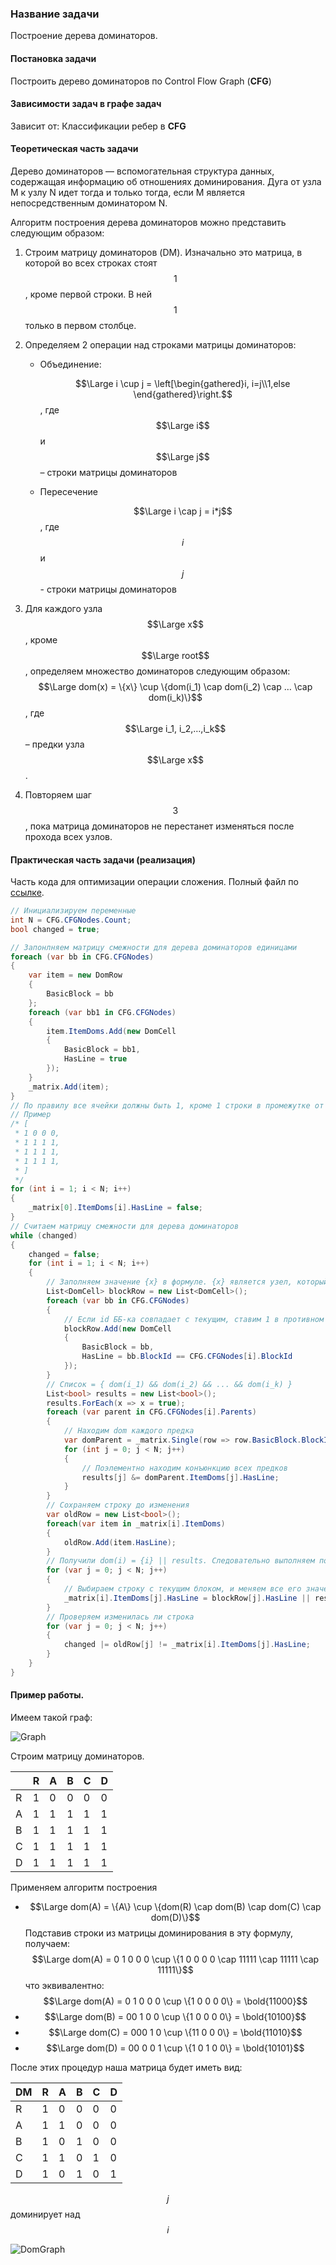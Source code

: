 ### Название задачи
Построение дерева доминаторов.

#### Постановка задачи
Построить дерево доминаторов по Control Flow Graph (**CFG**)

#### Зависимости задач в графе задач
Зависит от: Классификации ребер в **CFG**

#### Теоретическая часть задачи
Дерево доминаторов — вспомогательная структура данных, содержащая информацию об отношениях доминирования. Дуга от узла M к узлу N идет тогда и только тогда, если M является непосредственным доминатором N.

Алгоритм построения дерева доминаторов можно представить следующим образом:

1. Строим матрицу доминаторов (DM). Изначально это матрица, в которой во всех строках стоят $$1$$, кроме первой строки. В ней $$1$$ только в первом столбце.

2.  Определяем 2 операции над строками матрицы доминаторов:

    * Объединение:
        
        $$\Large i \cup j = \left[\begin{gathered}i, i=j\\1,else  \end{gathered}\right.$$, где $$\Large i$$ и $$\Large j$$ – строки матрицы доминаторов
    
    * Пересечение
    
         $$\Large i \cap j = i*j$$, где $$i$$ и $$j$$ - строки матрицы доминаторов
         
3. Для каждого узла $$\Large x$$, кроме $$\Large root$$, определяем множество доминаторов следующим образом:
        $$\Large dom(x) = \{x\} \cup \{dom(i_1) \cap dom(i_2) \cap … \cap dom(i_k)\}$$,
        где $$\Large i_1, i_2,…,i_k$$ – предки узла $$\Large x$$.
4. Повторяем шаг $$3$$, пока матрица доминаторов не перестанет изменяться после прохода всех узлов.

#### Практическая часть задачи (реализация)
Часть кода для оптимизации операции сложения. Полный файл по [ссылке](https://github.com/Lucky112/mmcs-optimizing-compiler-spring-2018/blob/CFG/Compiler.ThreeAddrCode/DominatorTree/DominatorTree.cs).
```csharp
// Инициализируем переменные
int N = CFG.CFGNodes.Count;
bool changed = true;

// Запонлняем матрицу смежности для дерева доминаторов единицами
foreach (var bb in CFG.CFGNodes)
{
    var item = new DomRow
    {
        BasicBlock = bb
    };
    foreach (var bb1 in CFG.CFGNodes)
    {
        item.ItemDoms.Add(new DomCell
        {
            BasicBlock = bb1,
            HasLine = true
        });
    }
    _matrix.Add(item);
}
// По правилу все ячейки должны быть 1, кроме 1 строки в промежутке от 2ой до последней ячейки
// Пример
/* [
 * 1 0 0 0,
 * 1 1 1 1,
 * 1 1 1 1,
 * 1 1 1 1,
 * ]
 */
for (int i = 1; i < N; i++)
{
    _matrix[0].ItemDoms[i].HasLine = false;
}
// Считаем матрицу смежности для дерева доминаторов
while (changed)
{
    changed = false;
    for (int i = 1; i < N; i++)
    {
        // Заполняем значение {x} в формуле. {x} является узел, который доминирует только сам над собой
        List<DomCell> blockRow = new List<DomCell>();
        foreach (var bb in CFG.CFGNodes)
        {
            // Если id ББ-ка совпадает с текущим, ставим 1 в противном случае 0.
            blockRow.Add(new DomCell
            {
                BasicBlock = bb,
                HasLine = bb.BlockId == CFG.CFGNodes[i].BlockId
            });
        }
        // Список = { dom(i_1) && dom(i_2) && ... && dom(i_k) }
        List<bool> results = new List<bool>();
        results.ForEach(x => x = true);
        foreach (var parent in CFG.CFGNodes[i].Parents)
        {
            // Находим dom каждого предка
            var domParent = _matrix.Single(row => row.BasicBlock.BlockId == parent.BlockId);
            for (int j = 0; j < N; j++)
            {
                // Поэлементно находим конъюнкцию всех предков
                results[j] &= domParent.ItemDoms[j].HasLine;
            }
        }
        // Сохраняем строку до изменения
        var oldRow = new List<bool>();
        foreach(var item in _matrix[i].ItemDoms)
        {
            oldRow.Add(item.HasLine);
        }
        // Получили dom(i) = {i} || results. Следовательно выполняем поэлементную дизъюнкцию
        for (var j = 0; j < N; j++)
        {
            // Выбираем строку с текущим блоком, и меняем все его значения
            _matrix[i].ItemDoms[j].HasLine = blockRow[j].HasLine || results[j];
        }
        // Проверяем изменилась ли строка
        for (var j = 0; j < N; j++)
        {
            changed |= oldRow[j] != _matrix[i].ItemDoms[j].HasLine;
        }
    }
}
```

#### Пример работы.
Имеем такой граф:
    
![Graph](https://1.downloader.disk.yandex.ru/preview/63e8e2bff4e7de845bcde7cf2dfefb1c55052deb6821da14b6ea224bfa17d357/inf/QBuqBMlh_zEXNZITPeUqpnaznn_maGiiASaRF2hcA3Pb-ofSWXc-tX6rQTgjiianr0ImRB7edPGsEf8KCqfNJg%3D%3D?uid=279001597&filename=Graph.png&disposition=inline&hash=&limit=0&content_type=image%2Fpng&tknv=v2&size=1280x721)

 Строим матрицу доминаторов. 

| | R | A | B | C | D 
--- | --- | --- | --- | --- | ---
R | 1 | 0 | 0 | 0 | 0
A | 1 | 1 | 1 | 1 | 1
B | 1 | 1 | 1 | 1 | 1
C | 1 | 1 | 1 | 1 | 1
D | 1 | 1 | 1 | 1 | 1
    
Применяем алгоритм построения
* $$\Large dom(A) = \{A\} \cup \{dom(R) \cap dom(B) \cap dom(C) \cap dom(D)\}$$
  Подставив строки из матрицы доминирования в эту формулу, получаем:
  $$\Large dom(A) = 0 1 0 0 0 \cup \{1 0 0 0 0  \cap 11111 \cap 11111 \cap 11111\}$$
  что эквивалентно:
  $$\Large dom(A) = 0 1 0 0 0 \cup \{1 0 0 0 0\} = \bold{11000}$$
* $$\Large dom(B) = 00 1 0 0 \cup \{1 0 0 0 0\} = \bold{10100}$$
* $$\Large dom(C) = 000 1 0 \cup \{11 0 0 0\} = \bold{11010}$$
* $$\Large dom(D) = 00 0 0 1 \cup \{1 0 1 0 0\} = \bold{10101}$$
    
После этих процедур наша матрица будет иметь вид:

DM | R | A | B | C | D 
--- | --- | --- | --- | --- | ---
R | 1 | 0 | 0 | 0 | 0
A | 1 | 1 | 0 | 0 | 0
B | 1 | 0 | 1 | 0 | 0
C | 1 | 1 | 0 | 1 | 0
D | 1 | 0 | 1 | 0 | 1

$$j$$ доминирует над $$i$$

![DomGraph](https://3.downloader.disk.yandex.ru/preview/7f286ecf0b2bdfac98981cdf91b01dd8cf62061085af355e8f5ccbc9506c7c46/inf/QBuqBMlh_zEXNZITPeUqptn_YRPVMyAtrFXK88NM55J9vlmu8cIiJxkRyDr6sAbXPiGO_I6fL3BDdcXCyNpCKQ%3D%3D?uid=279001597&filename=DomGraph.png&disposition=inline&hash=&limit=0&content_type=image%2Fpng&tknv=v2&size=1280x721)

